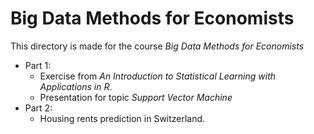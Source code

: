 # Big Data Methods for Economists

This directory is made for the course *Big Data Methods for Economists*

* Part 1:
  * Exercise from *An Introduction to Statistical Learning with Applications in R*.
  * Presentation for topic *Support Vector Machine*
* Part 2:
  * Housing rents prediction in Switzerland.

